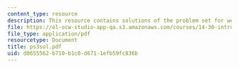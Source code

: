 ```yaml
---
content_type: resource
description: This resource contains solutions of the problem set for week 3.
file: https://ol-ocw-studio-app-qa.s3.amazonaws.com/courses/14-30-introduction-to-statistical-method-in-economics-spring-2006/d0655562b710b1c0d6711efb59fc836b_ps3sol.pdf
file_type: application/pdf
resourcetype: Document
title: ps3sol.pdf
uid: d0655562-b710-b1c0-d671-1efb59fc836b
---
```

